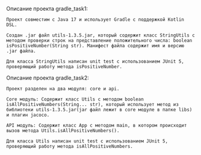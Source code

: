 Описание проекта gradle_task1:

    Проект совместим с Java 17 и использует Gradle с поддержкой Kotlin DSL.
    
    Создан .jar файл utils-1.3.5.jar, который содержит класс StringUtils с методом проверки строк на представление положительного числа: boolean isPositiveNumber(String str). Манифест файла содержит имя и версию .jar файла.

    Для класса StringUtils написан unit test с использованием JUnit 5, проверяющий работу метода isPositiveNumber.

Описание проекта gradle_task2:

    Проект разделен на два модуля: core и api.

    Core модуль: Содержит класс Utils с методом boolean isAllPositiveNumbers(String... str), который использует метод из библиотеки utils-1.3.5.jar(jar файл лежит в core модуле в папке libs) и плагин jacoco.

    API модуль: Содержит класс App с методом main, в котором происходит вызов метода Utils.isAllPositiveNumbers().

    Для класса Utils написан unit test с использованием JUnit 5, проверяющий работу метода isAllPositiveNumbers.
